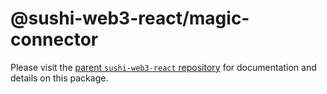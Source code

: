 # @sushi-web3-react/magic-connector

Please visit the [parent `sushi-web3-react` repository](https://github.com/NoahZinsmeister/sushi-web3-react) for documentation and details on this package.
